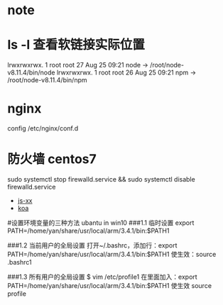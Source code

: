 # note
# ls -l 查看软链接实际位置
lrwxrwxrwx. 1 root root 27 Aug 25 09:21 node -> /root/node-v8.11.4/bin/node
lrwxrwxrwx. 1 root root 26 Aug 25 09:21 npm -> /root/node-v8.11.4/bin/npm
# nginx
config /etc/nginx/conf.d
# 防火墙 centos7
sudo systemctl stop firewalld.service && sudo systemctl disable firewalld.service


- [js-xx](https://github.com/leizongmin/js-xss)
- [koa](https://github.com/changeyu/Coding-Guide/blob/master/README.md#koa2系列教程)


#设置环境变量的三种方法 ubantu in win10
###1.1 临时设置
export PATH=/home/yan/share/usr/local/arm/3.4.1/bin:$PATH1

###1.2 当前用户的全局设置
打开~/.bashrc，添加行：export PATH=/home/yan/share/usr/local/arm/3.4.1/bin:$PATH1
使生效：source .bashrc1

###1.3 所有用户的全局设置
$ vim /etc/profile1
在里面加入：export PATH=/home/yan/share/usr/local/arm/3.4.1/bin:$PATH1
使生效 source profile
